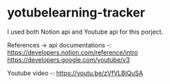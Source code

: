 # yotubelearning-tracker

I used both Notion api and Youtube api for this porject.

References ->
api documentations -:
https://developers.notion.com/reference/intro
https://developers.google.com/youtube/v3

Youtube video -:
https://youtu.be/zVfVLBjQuSA

